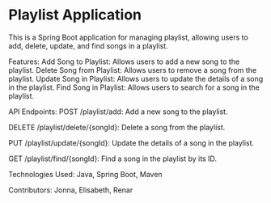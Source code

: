 # Playlist Application

This is a Spring Boot application for managing playlist, allowing users to add, delete, update, and find songs in a playlist. 

Features:
Add Song to Playlist: Allows users to add a new song to the playlist.
Delete Song from Playlist: Allows users to remove a song from the playlist.
Update Song in Playlist: Allows users to update the details of a song in the playlist.
Find Song in Playlist: Allows users to search for a song in the playlist.

API Endpoints:
POST /playlist/add: Add a new song to the playlist.

DELETE /playlist/delete/{songId}: Delete a song from the playlist.

PUT /playlist/update/{songId}: Update the details of a song in the playlist.

GET /playlist/find/{songId}: Find a song in the playlist by its ID.

Technologies Used:
Java,
Spring Boot,
Maven

Contributors:
Jonna, Elisabeth, Renar
